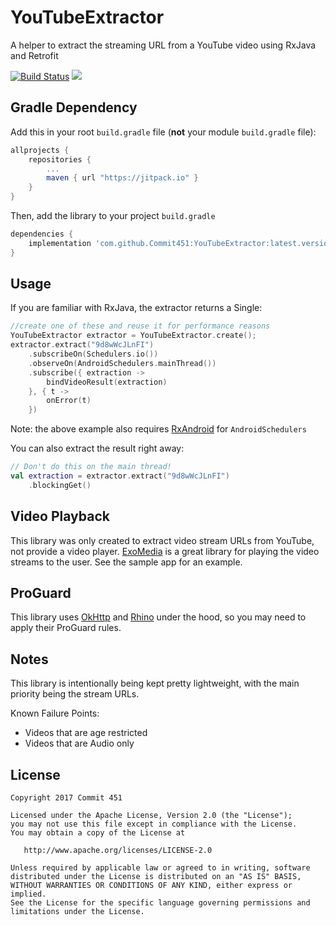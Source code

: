 # YouTubeExtractor
A helper to extract the streaming URL from a YouTube video using RxJava and Retrofit

[![Build Status](https://travis-ci.org/Commit451/YouTubeExtractor.svg?branch=master)](https://travis-ci.org/Commit451/YouTubeExtractor)
[![](https://jitpack.io/v/Commit451/YouTubeExtractor.svg)](https://jitpack.io/#Commit451/YouTubeExtractor)

## Gradle Dependency

Add this in your root `build.gradle` file (**not** your module `build.gradle` file):

```gradle
allprojects {
	repositories {
		...
		maven { url "https://jitpack.io" }
	}
}
```

Then, add the library to your project `build.gradle`
```gradle
dependencies {
    implementation 'com.github.Commit451:YouTubeExtractor:latest.version.here'
}
```

## Usage
If you are familiar with RxJava, the extractor returns a Single:

```kotlin
//create one of these and reuse it for performance reasons
YouTubeExtractor extractor = YouTubeExtractor.create();
extractor.extract("9d8wWcJLnFI")
    .subscribeOn(Schedulers.io())
    .observeOn(AndroidSchedulers.mainThread())
    .subscribe({ extraction ->
        bindVideoResult(extraction)
    }, { t ->
        onError(t)
    })
```
Note: the above example also requires [RxAndroid](https://github.com/ReactiveX/RxAndroid) for `AndroidSchedulers`

You can also extract the result right away:
```kotlin
// Don't do this on the main thread!
val extraction = extractor.extract("9d8wWcJLnFI")
    .blockingGet()
```

## Video Playback
This library was only created to extract video stream URLs from YouTube, not provide a video player. [ExoMedia](https://github.com/brianwernick/ExoMedia) is a great library for playing the video streams to the user. See the sample app for an example.

## ProGuard
This library uses [OkHttp](https://github.com/square/okhttp) and [Rhino](https://github.com/facebook/stetho/tree/master/stetho-js-rhino#proguard) under the hood, so you may need to apply their ProGuard rules.

## Notes
This library is intentionally being kept pretty lightweight, with the main priority being the stream URLs.

Known Failure Points:
- Videos that are age restricted
- Videos that are Audio only

License
--------

    Copyright 2017 Commit 451

    Licensed under the Apache License, Version 2.0 (the "License");
    you may not use this file except in compliance with the License.
    You may obtain a copy of the License at

       http://www.apache.org/licenses/LICENSE-2.0

    Unless required by applicable law or agreed to in writing, software
    distributed under the License is distributed on an "AS IS" BASIS,
    WITHOUT WARRANTIES OR CONDITIONS OF ANY KIND, either express or implied.
    See the License for the specific language governing permissions and
    limitations under the License.
